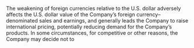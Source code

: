 The weakening of foreign currencies relative to the U.S. dollar adversely affects the U.S. dollar value of the Company’s foreign
currency–denominated sales and earnings, and generally leads the Company to raise international pricing, potentially reducing
demand for the Company’s products. In some circumstances, for competitive or other reasons, the Company may decide not to